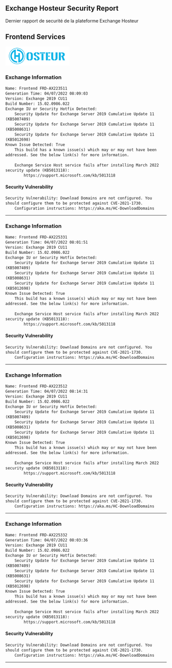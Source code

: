 ## Exchange Hosteur Security Report
Dernier rapport de securité de la plateforme Exchange Hosteur

## Frontend Services
![logo](img/logo-hosteur_2021.png)

### Exchange Information
	Name: Frontend FRD-AX223511
	Generation Time: 04/07/2022 08:09:03
	Version: Exchange 2019 CU11
	Build Number: 15.02.0986.022
	Exchange IU or Security Hotfix Detected: 
		Security Update for Exchange Server 2019 Cumulative Update 11 (KB5007409)
		Security Update for Exchange Server 2019 Cumulative Update 11 (KB5008631)
		Security Update for Exchange Server 2019 Cumulative Update 11 (KB5012698)
	Known Issue Detected: True
		This build has a known issue(s) which may or may not have been addressed. See the below link(s) for more information.

		Exchange Service Host service fails after installing March 2022 security update (KB5013118):
			https://support.microsoft.com/kb/5013118

#### Security Vulnerability
	Security Vulnerability: Download Domains are not configured. You should configure them to be protected against CVE-2021-1730.
		Configuration instructions: https://aka.ms/HC-DownloadDomains

---
### Exchange Information
	Name: Frontend FRD-AX225331
	Generation Time: 04/07/2022 08:01:51
	Version: Exchange 2019 CU11
	Build Number: 15.02.0986.022
	Exchange IU or Security Hotfix Detected: 
		Security Update for Exchange Server 2019 Cumulative Update 11 (KB5007409)
		Security Update for Exchange Server 2019 Cumulative Update 11 (KB5008631)
		Security Update for Exchange Server 2019 Cumulative Update 11 (KB5012698)
	Known Issue Detected: True
		This build has a known issue(s) which may or may not have been addressed. See the below link(s) for more information.

		Exchange Service Host service fails after installing March 2022 security update (KB5013118):
			https://support.microsoft.com/kb/5013118

#### Security Vulnerability
	Security Vulnerability: Download Domains are not configured. You should configure them to be protected against CVE-2021-1730.
		Configuration instructions: https://aka.ms/HC-DownloadDomains

---
### Exchange Information
	Name: Frontend FRD-AX223512
	Generation Time: 04/07/2022 08:14:31
	Version: Exchange 2019 CU11
	Build Number: 15.02.0986.022
	Exchange IU or Security Hotfix Detected: 
		Security Update for Exchange Server 2019 Cumulative Update 11 (KB5007409)
		Security Update for Exchange Server 2019 Cumulative Update 11 (KB5008631)
		Security Update for Exchange Server 2019 Cumulative Update 11 (KB5012698)
	Known Issue Detected: True
		This build has a known issue(s) which may or may not have been addressed. See the below link(s) for more information.

		Exchange Service Host service fails after installing March 2022 security update (KB5013118):
			https://support.microsoft.com/kb/5013118

#### Security Vulnerability
	Security Vulnerability: Download Domains are not configured. You should configure them to be protected against CVE-2021-1730.
		Configuration instructions: https://aka.ms/HC-DownloadDomains

---
### Exchange Information
	Name: Frontend FRD-AX225332
	Generation Time: 04/07/2022 08:03:36
	Version: Exchange 2019 CU11
	Build Number: 15.02.0986.022
	Exchange IU or Security Hotfix Detected: 
		Security Update for Exchange Server 2019 Cumulative Update 11 (KB5007409)
		Security Update for Exchange Server 2019 Cumulative Update 11 (KB5008631)
		Security Update for Exchange Server 2019 Cumulative Update 11 (KB5012698)
	Known Issue Detected: True
		This build has a known issue(s) which may or may not have been addressed. See the below link(s) for more information.

		Exchange Service Host service fails after installing March 2022 security update (KB5013118):
			https://support.microsoft.com/kb/5013118

#### Security Vulnerability
	Security Vulnerability: Download Domains are not configured. You should configure them to be protected against CVE-2021-1730.
		Configuration instructions: https://aka.ms/HC-DownloadDomains

---
